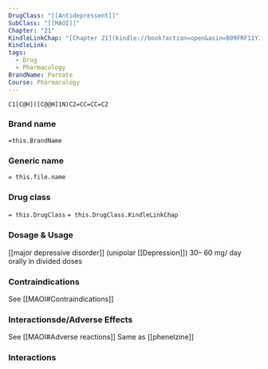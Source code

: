 ```yaml
---
DrugClass: "[[Antidepressent]]"
SubClass: "[[MAOI]]"
Chapter: "21"
KindleLinkChap: "[Chapter 21](kindle://book?action=open&asin=B09FRF11YJ&location=10945)"
KindleLink: 
tags:
  - Drug
  - Pharmacology
BrandName: Parnate
Course: Pharmacology
---
```

```smiles
C1[C@H]([C@@H]1N)C2=CC=CC=C2
```

### Brand name
`=this.BrandName`
### Generic name
`= this.file.name`
### Drug class 
`= this.DrugClass`
	`= this.DrugClass.KindleLinkChap`

### Dosage & Usage
[[major depressive disorder]] (unipolar [[Depression]])
30– 60 mg/ day orally in divided doses

### Contraindications
See [[MAOI#Contraindications]]

### Interactionsde/Adverse Effects
See [[MAOI#Adverse reactions]]
Same as [[phenelzine]]

### Interactions
